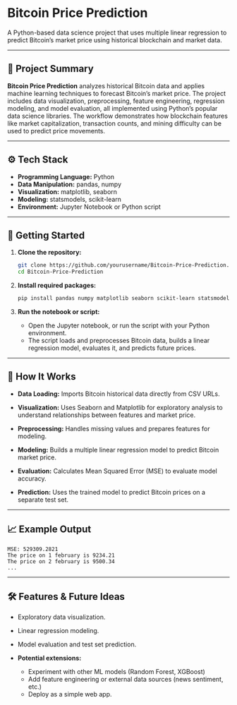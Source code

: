# Bitcoin Price Prediction

A Python-based data science project that uses multiple linear regression to predict Bitcoin’s market price using historical blockchain and market data.

---

## 📝 Project Summary

**Bitcoin Price Prediction** analyzes historical Bitcoin data and applies machine learning techniques to forecast Bitcoin’s market price. The project includes data visualization, preprocessing, feature engineering, regression modeling, and model evaluation, all implemented using Python’s popular data science libraries. The workflow demonstrates how blockchain features like market capitalization, transaction counts, and mining difficulty can be used to predict price movements.

---

## ⚙️ Tech Stack

* **Programming Language:** Python
* **Data Manipulation:** pandas, numpy
* **Visualization:** matplotlib, seaborn
* **Modeling:** statsmodels, scikit-learn
* **Environment:** Jupyter Notebook or Python script

---

## 🚀 Getting Started

1. **Clone the repository:**

   ```bash
   git clone https://github.com/yourusername/Bitcoin-Price-Prediction.git
   cd Bitcoin-Price-Prediction
   ```

2. **Install required packages:**

   ```bash
   pip install pandas numpy matplotlib seaborn scikit-learn statsmodels
   ```

3. **Run the notebook or script:**

   * Open the Jupyter notebook, or run the script with your Python environment.
   * The script loads and preprocesses Bitcoin data, builds a linear regression model, evaluates it, and predicts future prices.

---

## 📂 How It Works

* **Data Loading:**
  Imports Bitcoin historical data directly from CSV URLs.

* **Visualization:**
  Uses Seaborn and Matplotlib for exploratory analysis to understand relationships between features and market price.

* **Preprocessing:**
  Handles missing values and prepares features for modeling.

* **Modeling:**
  Builds a multiple linear regression model to predict Bitcoin market price.

* **Evaluation:**
  Calculates Mean Squared Error (MSE) to evaluate model accuracy.

* **Prediction:**
  Uses the trained model to predict Bitcoin prices on a separate test set.

---

## 📈 Example Output

```
MSE: 529309.2821
The price on 1 february is 9234.21
The price on 2 february is 9500.34
...
```

---

## 🛠️ Features & Future Ideas

* Exploratory data visualization.
* Linear regression modeling.
* Model evaluation and test set prediction.
* **Potential extensions:**

  * Experiment with other ML models (Random Forest, XGBoost)
  * Add feature engineering or external data sources (news sentiment, etc.)
  * Deploy as a simple web app.
